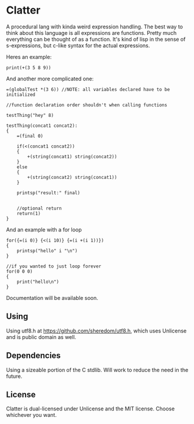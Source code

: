 # Clatter
A procedural lang with kinda weird expression handling.
The best way to think about this language is all expressions are functions. Pretty much everything can be thought of as a function.
It's kind of lisp in the sense of s-expressions, but c-like syntax for the actual expressions.

Heres an example:
```
print(+(3 5 8 9))
```

And another more complicated one:
```
=(globalTest *(3 6)) //NOTE: all variables declared have to be initialized

//function declaration order shouldn't when calling functions

testThing("hey" 8)

testThing(concat1 concat2):
{
	=(final 0)

	if(<(concat1 concat2))
	{
		+(string(concat1) string(concat2))
	}
	else
	{
		+(string(concat2) string(concat1))
	}

	printsp("result:" final)


	//optional return
	return(1)
}
```

And an example with a for loop

```
for({=(i 0)} {<(i 10)} {=(i +(i 1))})
{
	printsp("hello" i "\n")
}

//if you wanted to just loop forever
for(0 0 0)
{
	print("hello\n")
}
```

Documentation will be available soon.

## Using
Using utf8.h at https://github.com/sheredom/utf8.h, which uses Unlicense and is public domain as well.

## Dependencies
Using a sizeable portion of the C stdlib. Will work to reduce the need in the future.

## License
Clatter is dual-licensed under Unlicense and the MIT license. Choose whichever you want.